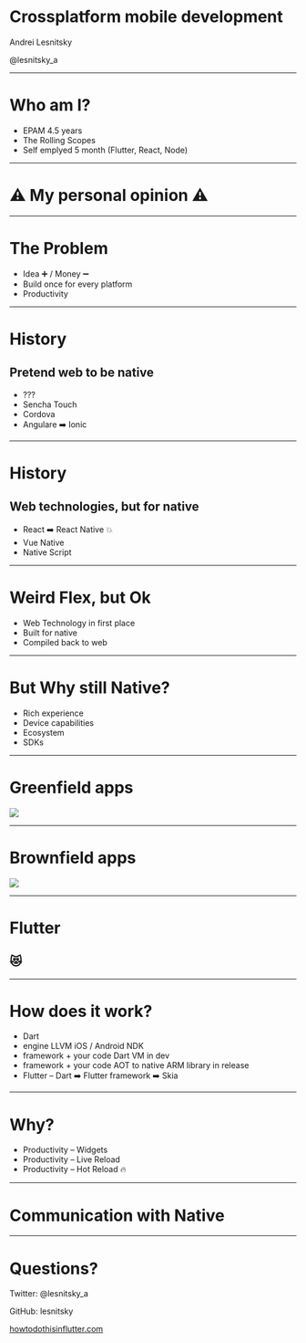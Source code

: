 # Crossplatform mobile development

Andrei Lesnitsky

@lesnitsky_a

---

<!-- .slide: data-transition="slide" -->

# Who am I?

- EPAM 4.5 years <!-- .element: class="fragment" data-fragment-index="1" -->
- The Rolling Scopes <!-- .element: class="fragment" data-fragment-index="2" -->
- Self emplyed 5 month (Flutter, React, Node) <!-- .element: class="fragment" data-fragment-index="3" -->

---

<!-- .slide: data-transition="slide" -->

# ⚠️ My personal opinion ⚠️

---

<!-- .slide: data-transition="slide" -->

# The Problem

- Idea ➕ / Money ➖ <!-- .element: class="fragment" data-fragment-index="1" -->
- Build once for every platform <!-- .element: class="fragment" data-fragment-index="2" -->
- Productivity <!-- .element: class="fragment" data-fragment-index="3" -->

---

<!-- .slide: data-transition="slide" -->

# History

## Pretend web to be native

- ???
- Sencha Touch <!-- .element: class="fragment" data-fragment-index="1" -->
- Cordova <!-- .element: class="fragment" data-fragment-index="2" -->
- Angulare ➡️ Ionic <!-- .element: class="fragment" data-fragment-index="3" -->

---

<!-- .slide: data-transition="slide" -->

# History

## Web technologies, but for native

- React ➡️ React Native 💥 <!-- .element: class="fragment" data-fragment-index="1" -->
- Vue Native <!-- .element: class="fragment" data-fragment-index="2" -->
- Native Script <!-- .element: class="fragment" data-fragment-index="3" -->

---

<!-- .slide: data-transition="slide" -->

# Weird Flex, but Ok

- Web Technology in first place <!-- .element: class="fragment" data-fragment-index="1" -->
- Built for native <!-- .element: class="fragment" data-fragment-index="2" -->
- Compiled back to web <!-- .element: class="fragment" data-fragment-index="3" -->

---

<!-- .slide: data-transition="slide" -->

# But Why still Native?

- Rich experience <!-- .element: class="fragment" data-fragment-index="1" -->
- Device capabilities <!-- .element: class="fragment" data-fragment-index="2" -->
- Ecosystem <!-- .element: class="fragment" data-fragment-index="3" -->
- SDKs <!-- .element: class="fragment" data-fragment-index="3" -->

---

<!-- .slide: data-transition="slide" -->

# Greenfield apps

![](https://s3.eu-central-1.amazonaws.com/lesnitsky-slides/greenfield.png)

---

<!-- .slide: data-transition="slide" -->

# Brownfield apps

![](https://s3.eu-central-1.amazonaws.com/lesnitsky-slides/greenfield.png)

---

<!-- .slide: data-transition="slide" -->

# Flutter

## 😻

---

<!-- .slide: data-transition="slide" -->

# How does it work?

- Dart <!-- .element: class="fragment" data-fragment-index="1" -->
- engine LLVM iOS / Android NDK <!-- .element: class="fragment" data-fragment-index="2" -->
- framework + your code Dart VM in dev <!-- .element: class="fragment" data-fragment-index="3" -->
- framework + your code AOT to native ARM library in release <!-- .element: class="fragment" data-fragment-index="4" -->
- Flutter – Dart ➡️ Flutter framework ➡️ Skia <!-- .element: class="fragment" data-fragment-index="5" -->

---

<!-- .slide: data-transition="slide" -->

# Why?

- Productivity – Widgets <!-- .element: class="fragment" data-fragment-index="1" -->
- Productivity – Live Reload <!-- .element: class="fragment" data-fragment-index="2" -->
- Productivity – Hot Reload 🔥 <!-- .element: class="fragment" data-fragment-index="3" -->

---

<!-- .slide: data-transition="slide" -->

# Communication with Native

---

<!-- .slide: data-transition="slide" -->

# Questions?

Twitter: @lesnitsky_a

GitHub: lesnitsky

[howtodothisinflutter.com](https://howtodothisinflutter.com)
